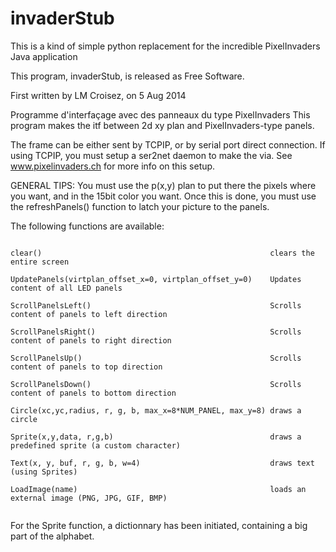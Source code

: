 invaderStub
===========

This is a kind of simple python replacement for the incredible PixelInvaders Java application

This program, invaderStub, is released as Free Software.

First written by LM Croisez, on 5 Aug 2014

Programme d'interfaçage avec des panneaux du type PixelInvaders
This program makes the itf between 2d xy plan and PixelInvaders-type panels.

The frame can be either sent by TCPIP, or by serial port direct connection.
If using TCPIP, you must setup a ser2net daemon to make the via.
See www.pixelinvaders.ch for more info on this setup.

GENERAL TIPS:
You must use the p(x,y) plan to put there the pixels where you want, and in the 15bit color you want.
Once this is done, you must use the refreshPanels() function to latch your picture to the panels.

The following functions are available:

<pre><code>
clear()                                                   clears the entire screen<br>
UpdatePanels(virtplan_offset_x=0, virtplan_offset_y=0)    Updates content of all LED panels<br>
ScrollPanelsLeft()                                        Scrolls content of panels to left direction<br>
ScrollPanelsRight()                                       Scrolls content of panels to right direction<br>
ScrollPanelsUp()                                          Scrolls content of panels to top direction<br>
ScrollPanelsDown()                                        Scrolls content of panels to bottom direction<br>
Circle(xc,yc,radius, r, g, b, max_x=8*NUM_PANEL, max_y=8) draws a circle<br>
Sprite(x,y,data, r,g,b)                                   draws a predefined sprite (a custom character)<br>
Text(x, y, buf, r, g, b, w=4)                             draws text (using Sprites)<br>
LoadImage(name)                                           loads an external image (PNG, JPG, GIF, BMP)<br>
</code></pre>

 For the Sprite function, a dictionnary has been initiated, containing a big part of the alphabet.

